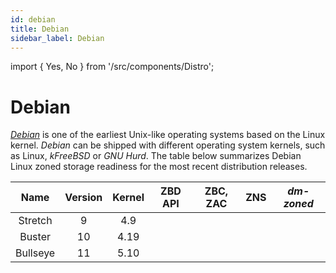 ```yaml
---
id: debian
title: Debian
sidebar_label: Debian
---
```


import {
Yes,
No
} from '/src/components/Distro';

# Debian

*<a href="https://www.debian.org" target="_blank">Debian</a>* is one of the
earliest Unix-like operating systems based on the Linux kernel. *Debian* can be
shipped with different operating system kernels, such as Linux, *kFreeBSD* or
*GNU Hurd*. The table below summarizes Debian Linux zoned storage readiness for
the most recent distribution releases.

<center>

|Name|Version|Kernel|ZBD API|ZBC, ZAC|ZNS|*dm-zoned*|
|:-----:|:-----:|:----:|:-----:|:------:|:----:|:--------:| 
|Stretch|9|4.9|<No/>|<No/>|<No/>|<No/>|
|Buster|10|4.19|<Yes/>|<Yes/>|<No/>|<Yes/>|
|Bullseye|11|5.10|<Yes/>|<Yes/>|<Yes/> |<Yes/>|

</center>
